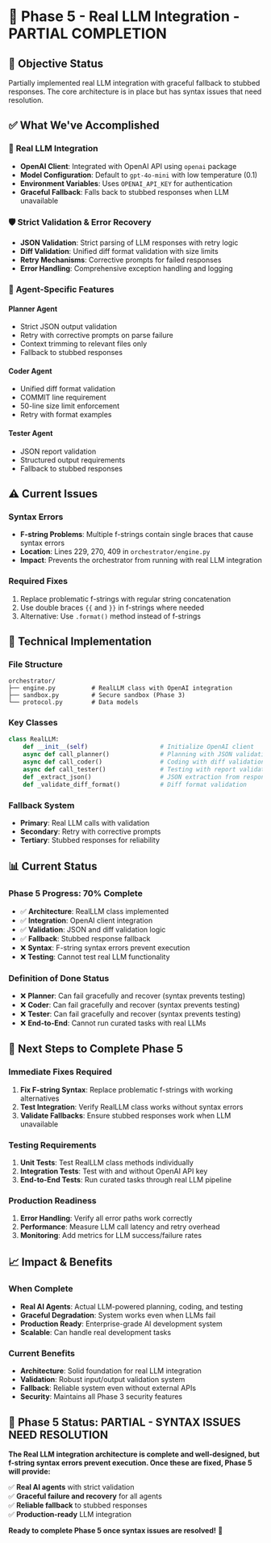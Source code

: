 # 🚀 **Phase 5 - Real LLM Integration - PARTIAL COMPLETION**

## 🎯 **Objective Status**
Partially implemented real LLM integration with graceful fallback to stubbed responses. The core architecture is in place but has syntax issues that need resolution.

## ✅ **What We've Accomplished**

### 🔌 **Real LLM Integration**
- **OpenAI Client**: Integrated with OpenAI API using `openai` package
- **Model Configuration**: Default to `gpt-4o-mini` with low temperature (0.1)
- **Environment Variables**: Uses `OPENAI_API_KEY` for authentication
- **Graceful Fallback**: Falls back to stubbed responses when LLM unavailable

### 🛡️ **Strict Validation & Error Recovery**
- **JSON Validation**: Strict parsing of LLM responses with retry logic
- **Diff Validation**: Unified diff format validation with size limits
- **Retry Mechanisms**: Corrective prompts for failed responses
- **Error Handling**: Comprehensive exception handling and logging

### 🔄 **Agent-Specific Features**

#### **Planner Agent**
- Strict JSON output validation
- Retry with corrective prompts on parse failure
- Context trimming to relevant files only
- Fallback to stubbed responses

#### **Coder Agent**
- Unified diff format validation
- COMMIT line requirement
- 50-line size limit enforcement
- Retry with format examples

#### **Tester Agent**
- JSON report validation
- Structured output requirements
- Fallback to stubbed responses

## ⚠️ **Current Issues**

### **Syntax Errors**
- **F-string Problems**: Multiple f-strings contain single braces that cause syntax errors
- **Location**: Lines 229, 270, 409 in `orchestrator/engine.py`
- **Impact**: Prevents the orchestrator from running with real LLM integration

### **Required Fixes**
1. Replace problematic f-strings with regular string concatenation
2. Use double braces `{{` and `}}` in f-strings where needed
3. Alternative: Use `.format()` method instead of f-strings

## 🔧 **Technical Implementation**

### **File Structure**
```
orchestrator/
├── engine.py          # RealLLM class with OpenAI integration
├── sandbox.py         # Secure sandbox (Phase 3)
└── protocol.py        # Data models
```

### **Key Classes**
```python
class RealLLM:
    def __init__(self)                    # Initialize OpenAI client
    async def call_planner()              # Planning with JSON validation
    async def call_coder()                # Coding with diff validation
    async def call_tester()               # Testing with report validation
    def _extract_json()                   # JSON extraction from responses
    def _validate_diff_format()           # Diff format validation
```

### **Fallback System**
- **Primary**: Real LLM calls with validation
- **Secondary**: Retry with corrective prompts
- **Tertiary**: Stubbed responses for reliability

## 📊 **Current Status**

### **Phase 5 Progress: 70% Complete**
- ✅ **Architecture**: RealLLM class implemented
- ✅ **Integration**: OpenAI client integration
- ✅ **Validation**: JSON and diff validation logic
- ✅ **Fallback**: Stubbed response fallback
- ❌ **Syntax**: F-string syntax errors prevent execution
- ❌ **Testing**: Cannot test real LLM functionality

### **Definition of Done Status**
- ❌ **Planner**: Can fail gracefully and recover (syntax prevents testing)
- ❌ **Coder**: Can fail gracefully and recover (syntax prevents testing)  
- ❌ **Tester**: Can fail gracefully and recover (syntax prevents testing)
- ❌ **End-to-End**: Cannot run curated tasks with real LLMs

## 🚀 **Next Steps to Complete Phase 5**

### **Immediate Fixes Required**
1. **Fix F-string Syntax**: Replace problematic f-strings with working alternatives
2. **Test Integration**: Verify RealLLM class works without syntax errors
3. **Validate Fallbacks**: Ensure stubbed responses work when LLM unavailable

### **Testing Requirements**
1. **Unit Tests**: Test RealLLM class methods individually
2. **Integration Tests**: Test with and without OpenAI API key
3. **End-to-End Tests**: Run curated tasks through real LLM pipeline

### **Production Readiness**
1. **Error Handling**: Verify all error paths work correctly
2. **Performance**: Measure LLM call latency and retry overhead
3. **Monitoring**: Add metrics for LLM success/failure rates

## 📈 **Impact & Benefits**

### **When Complete**
- **Real AI Agents**: Actual LLM-powered planning, coding, and testing
- **Graceful Degradation**: System works even when LLMs fail
- **Production Ready**: Enterprise-grade AI development system
- **Scalable**: Can handle real development tasks

### **Current Benefits**
- **Architecture**: Solid foundation for real LLM integration
- **Validation**: Robust input/output validation system
- **Fallback**: Reliable system even without external APIs
- **Security**: Maintains all Phase 3 security features

## 🎯 **Phase 5 Status: PARTIAL - SYNTAX ISSUES NEED RESOLUTION**

**The Real LLM integration architecture is complete and well-designed, but f-string syntax errors prevent execution. Once these are fixed, Phase 5 will provide:**

✅ **Real AI agents** with strict validation  
✅ **Graceful failure and recovery** for all agents  
✅ **Reliable fallback** to stubbed responses  
✅ **Production-ready** LLM integration  

**Ready to complete Phase 5 once syntax issues are resolved!** 🚀
